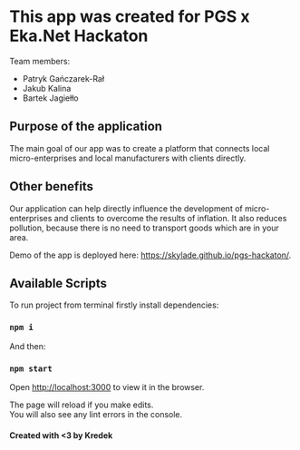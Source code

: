 # This app was created for PGS x Eka.Net Hackaton

Team members:
- Patryk Gańczarek-Rał
- Jakub Kalina
- Bartek Jagiełło

## Purpose of the application

The main goal of our app was to create a platform that connects local micro-enterprises and local manufacturers with clients directly.

## Other benefits

Our application can help directly influence the development of micro-enterprises and clients to overcome the results of inflation. It also reduces pollution, because there is no need to transport goods which are in your area. 


Demo of the app is deployed here: https://skylade.github.io/pgs-hackaton/.


## Available Scripts

To run project from terminal firstly install dependencies:

### `npm i`

And then:

### `npm start`

Open [http://localhost:3000](http://localhost:3000) to view it in the browser.

The page will reload if you make edits.\
You will also see any lint errors in the console.

#### Created with <3 by Kredek 
